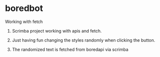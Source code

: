# boredbot
Working with fetch
1. Scrimba project working with apis and fetch.

2. Just having fun changing the styles randomly when clicking the button. 

3. The randomized text is fetched from boredapi via scrimba
